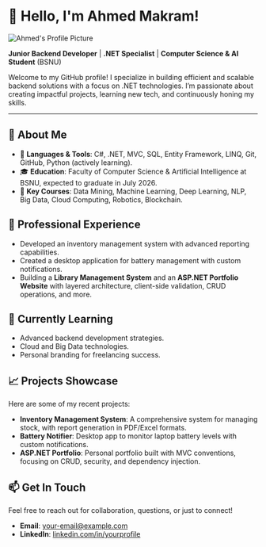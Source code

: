 # 👋 Hello, I'm Ahmed Makram!

![Ahmed's Profile Picture](https://github.com/giphy.webp)

**Junior Backend Developer** | **.NET Specialist** | **Computer Science & AI Student** (BSNU)

Welcome to my GitHub profile! I specialize in building efficient and scalable backend solutions with a focus on .NET technologies. I’m passionate about creating impactful projects, learning new tech, and continuously honing my skills.

---

## 🚀 About Me
- 🔧 **Languages & Tools**: C#, .NET, MVC, SQL, Entity Framework, LINQ, Git, GitHub, Python (actively learning).
- 🎓 **Education**: Faculty of Computer Science & Artificial Intelligence at BSNU, expected to graduate in July 2026.
- 📘 **Key Courses**: Data Mining, Machine Learning, Deep Learning, NLP, Big Data, Cloud Computing, Robotics, Blockchain.

## 💼 Professional Experience
- Developed an inventory management system with advanced reporting capabilities.
- Created a desktop application for battery management with custom notifications.
- Building a **Library Management System** and an **ASP.NET Portfolio Website** with layered architecture, client-side validation, CRUD operations, and more.

## 🌱 Currently Learning
- Advanced backend development strategies.
- Cloud and Big Data technologies.
- Personal branding for freelancing success.

## 📈 Projects Showcase
Here are some of my recent projects:
- **Inventory Management System**: A comprehensive system for managing stock, with report generation in PDF/Excel formats.
- **Battery Notifier**: Desktop app to monitor laptop battery levels with custom notifications.
- **ASP.NET Portfolio**: Personal portfolio built with MVC conventions, focusing on CRUD, security, and dependency injection.

## 📫 Get In Touch
Feel free to reach out for collaboration, questions, or just to connect!
- **Email**: [your-email@example.com](mailto:Ahmed01550858268@gmail.com)
- **LinkedIn**: [linkedin.com/in/yourprofile](www.linkedin.com/in/ahmed-makram-0706602a3)

